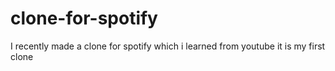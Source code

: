 # clone-for-spotify
I recently made a clone for spotify which i learned from youtube it is my first clone 

